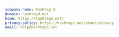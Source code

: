 ```yaml
---
company-name: Hashtag'd
domain: hashtagd.net
home: https://hashtagd.net/
privacy-policy: https://hashtagd.net/about/privacy
email: help@hashtagd.net
---
```




